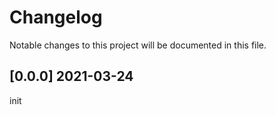 # Changelog

Notable changes to this project will be documented in this file.

## [0.0.0] 2021-03-24

init


